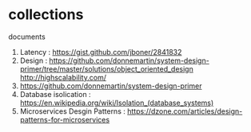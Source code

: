 # collections
documents

1. Latency : https://gist.github.com/jboner/2841832
2. Design : https://github.com/donnemartin/system-design-primer/tree/master/solutions/object_oriented_design
            http://highscalability.com/
3. https://github.com/donnemartin/system-design-primer
4. Database isolication : https://en.wikipedia.org/wiki/Isolation_(database_systems)
5. Microservices Desgin Patterns : https://dzone.com/articles/design-patterns-for-microservices
